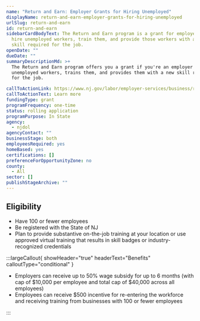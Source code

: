 ```yaml
---
name: "Return and Earn: Employer Grants for Hiring Unemployed"
displayName: return-and-earn-employer-grants-for-hiring-unemployed
urlSlug: return-and-earn
id: return-and-earn
sidebarCardBodyText: The Return and Earn program is a grant for employers who
  hire unemployed workers, train them, and provide those workers with a new
  skill required for the job.
openDate: ""
dueDate: ""
summaryDescriptionMd: >+
  The Return and Earn program offers you a grant if you're an employer who hires
  unemployed workers, trains them, and provides them with a new skill required
  for the job.

callToActionLink: https://www.nj.gov/labor/employer-services/business/returnandearn.shtml
callToActionText: Learn more
fundingType: grant
programFrequency: one-time
status: rolling application
programPurpose: In State
agency:
  - njdol
agencyContact: ""
businessStage: both
employeesRequired: yes
homeBased: yes
certifications: []
preferenceForOpportunityZone: no
county:
  - All
sector: []
publishStageArchive: ""
---
```


## Eligibility

- Have 100 or fewer employees
- Be registered with the State of NJ
- Plan to provide substantive on-the-job training at your location or use approved virtual training that results in skill badges or industry-recognized credentials

:::largeCallout{ showHeader="true" headerText="Benefits" calloutType="conditional" }

- Employers can receive up to 50% wage subsidy for up to 6 months (with cap of $10,000 per employee and total cap of $40,000 across all employees)
- Employees can receive $500 incentive for re-entering the workforce and receiving training from businesses with 100 or fewer employees

:::
